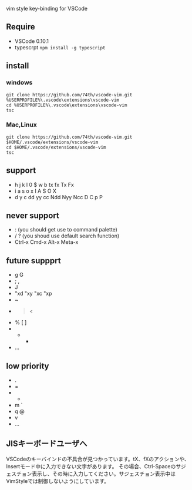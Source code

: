 vim style key-binding for VSCode

## Require

* VSCode 0.10.1
* typescrpt ```npm install -g typescript```

## install

### windows

```
git clone https://github.com/74th/vscode-vim.git %USERPROFILE%\.vscode\extensions\vscode-vim
cd %USERPROFILE%\.vscode\extensions\vscode-vim
tsc
```
### Mac,Linux

```
git clone https://github.com/74th/vscode-vim.git $HOME/.vscode/extensions/vscode-vim
cd $HOME/.vscode/extensions/vscode-vim
tsc
``` 

## support

* h j k l 0 $ w b tx fx Tx Fx
* i a s o x I A S O X
* d y c dd yy cc Ndd Nyy Ncc D C p P

## never support

* : (you should get use to command palette)
* / ? (you shoud use default search function)
* Ctrl-x Cmd-x Alt-x Meta-x

## future suppprt

* g G
* ; ,
* J
* "xd "xy "xc "xp
* ~
* > <
* % [ ]
* + -
* ...

## low priority

* .
* =
* *
* m `
* q @
* v
* ...

## JISキーボードユーザへ

VSCodeのキーバインドの不具合が見つかっています。tX、fXのアクションや、Insertモード中に入力できない文字があります。
その場合、Ctrl-Spaceのサジェスチョン表示し、その時に入力してください。サジェスチョン表示中はVimStyleでは制御しないようにしています。